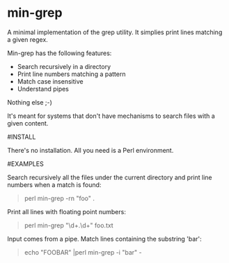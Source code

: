 # min-grep
A minimal implementation of the grep utility. It simplies print lines matching a given regex.

Min-grep has the following features:

* Search recursively in a directory
* Print line numbers matching a pattern
* Match case insensitive
* Understand pipes

Nothing else ;-)

It's meant for systems that don't have mechanisms to search files with a given content.

#INSTALL

There's no installation. All you need is a Perl environment.

#EXAMPLES

Search recursively all the files under the current directory and print line
numbers when a match is found:

> perl min-grep -rn "foo" .

Print all lines with floating point numbers:

> perl min-grep "\d+\.\d+" foo.txt

Input comes from a pipe. Match lines containing the substring 'bar':

> echo "FOOBAR" |perl min-grep -i "bar" -
